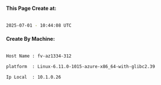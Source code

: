 
   
#### This Page Create at:

```bash

2025-07-01 - 10:44:08 UTC

```

#### Create By Machine:

```bash

Host Name : fv-az1334-312

platform  : Linux-6.11.0-1015-azure-x86_64-with-glibc2.39

Ip Local  : 10.1.0.26

```

